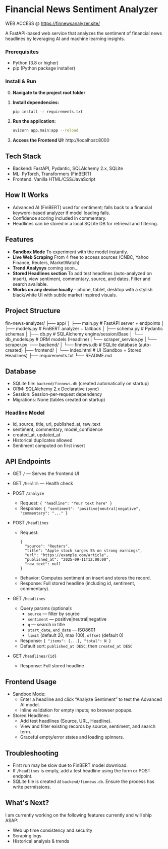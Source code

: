 # Financial News Sentiment Analyzer

WEB ACCESS @ https://finnewsanalyzer.site/

A FastAPI-based web service that analyzes the sentiment of financial news headlines by leveraging AI and machine learning insights.

### Prerequisites
- Python (3.8 or higher)
- pip (Python package installer)

### Install & Run
0. **Navigate to the project root folder**

1. **Install dependencies:**
   ```bash
   pip install -r requirements.txt
   ```

2. **Run the application:**
   ```bash
   uvicorn app.main:app --reload
   ```

3. **Access the Frontend UI:**
   http://localhost:8000

## Tech Stack

- Backend: FastAPI, Pydantic, SQLAlchemy 2.x, SQLite
- ML: PyTorch, Transformers (FinBERT)
- Frontend: Vanilla HTML/CSS/JavaScript

## How It Works
- Advanced AI (FinBERT) used for sentiment; falls back to a financial keyword-based analyzer if model loading fails.
- Confidence scoring included in commentary.
- Headlines can be stored in a local SQLite DB for retrieval and filtering.

## Features

- **Sandbox Mode** To experiment with the model instantly. 
- **Live Web Scraping** From 4 free to access sources (CNBC, Yahoo Finance, Reuters, MarketWatch)
- **Trend Analysys** coming soon...
- **Stored Headlines section** To add test headlines (auto-analyzed on insert), view sentiment, commentary, source, and dates. Filter and search available.
- **Works on any device locally** - phone, tablet, desktop with a stylish black/white UI with subtle market inspired visuals.

## Project Structure

fin-news-analyzer/
├── app/
│ ├── main.py # FastAPI server + endpoints
│ ├── models.py # FinBERT analyzer + fallback
│ ├── schema.py # Pydantic schemas
│ ├── db.py # SQLAlchemy engine/session/Base
│ └── db_models.py # ORM models (Headline)
| └── scraper_service.py
| └── scraper.py
├── backend/
│ └── finnews.db # SQLite database (auto-created)
├── frontend/
│ └── index.html # UI (Sandbox + Stored Headlines)
├── requirements.txt
└── README.md

## Database
- SQLite file: `backend/finnews.db` (created automatically on startup)
- ORM: SQLAlchemy 2.x Declarative (sync)
- Session: Session-per-request dependency
- Migrations: None (tables created on startup)

### Headline Model
- id, source, title, url, published_at, raw_text
- sentiment, commentary, model_confidence
- created_at, updated_at
- Historical duplicates allowed
- Sentiment computed on first insert

## API Endpoints
- GET `/` — Serves the frontend UI
- GET `/health` — Health check

- POST `/analyze`
  - Request: `{ "headline": "Your text here" }`
  - Response: `{ "sentiment": "positive|neutral|negative", "commentary": "..." }`

- POST `/headlines`
  - Request:
    ```
    {
      "source": "Reuters",
      "title": "Apple stock surges 5% on strong earnings",
      "url": "https://example.com/article",
      "published_at": "2025-09-11T12:00:00",
      "raw_text": null
    }
    ```
  - Behavior: Computes sentiment on insert and stores the record.
  - Response: Full stored headline (including id, sentiment, commentary).

- GET `/headlines`
  - Query params (optional):
    - `source` — filter by source
    - `sentiment` — positive|neutral|negative
    - `q` — search in title
    - `start_date`, `end_date` — ISO8601
    - `limit` (default 20, max 100), `offset` (default 0)
  - Response: `{ "items": [...], "total": N }`
  - Default sort: `published_at DESC`, then `created_at DESC`

- GET `/headlines/{id}`
  - Response: Full stored headline

## Frontend Usage
- Sandbox Mode:
  - Enter a headline and click “Analyze Sentiment” to test the Advanced AI model.
  - Inline validation for empty inputs; no browser popups.
- Stored Headlines:
  - Add test headlines (Source, URL, Headline).
  - View and filter existing records by source, sentiment, and search term.
  - Graceful empty/error states and loading spinners.

## Troubleshooting
- First run may be slow due to FinBERT model download.
- If `/headlines` is empty, add a test headline using the form or POST endpoint.
- SQLite file is created at `backend/finnews.db`. Ensure the process has write permissions.

## What's Next?

I am currently working on the following features currently and will ship ASAP:
- Web up time consistency and security
- Scraping logs
- Historical analysis & trends
